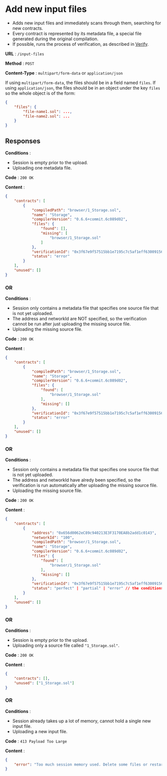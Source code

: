 # Add new input files

- Adds new input files and immediately scans through them, searching for new contracts.
- Every contract is represented by its metadata file, a special file generated during the original compilation.
- If possible, runs the process of verification, as described in [Verify](verify-validated.md).

**URL** : `/input-files`

**Method** : `POST`

**Content-Type** : `multipart/form-data` or `application/json`

If using `multipart/form-data`, the files should be in a field named `files`.
If using `application/json`, the files should be in an object under the key `files` so the whole object is of the form:
```json
{
    "files": {
        "file-name1.sol": ...,
        "file-name2.sol": ...
    }
}
```

## Responses

**Conditions** :
* Session is empty prior to the upload.
* Uploading one metadata file.

**Code** : `200 OK`

**Content** : 

```json
{
    "contracts": [
        {
            "compiledPath": "browser/1_Storage.sol",
            "name": "Storage",
            "compilerVersion": "0.6.6+commit.6c089d02",
            "files": {
                "found": [],
                "missing": [
                    "browser/1_Storage.sol"
                ]
            },
            "verificationId": "0x3f67e9f57515bb1e7195c7c5af1eff630091567c0bb65ba3dece57a56da766fe",
            "status": "error"
        }
    ],
    "unused": []
}
```
### OR

**Conditions** :
* Session only contains a metadata file that specifies one source file that is not yet uploaded.
* The address and networkId are NOT specified, so the verification cannot be run after just uploading the missing source file.
* Uploading the missing source file.

**Code** : `200 OK`

**Content** : 

```json
{
    "contracts": [
        {
            "compiledPath": "browser/1_Storage.sol",
            "name": "Storage",
            "compilerVersion": "0.6.6+commit.6c089d02",
            "files": {
                "found": [
                    "browser/1_Storage.sol"
                ],
                "missing": []
            },
            "verificationId": "0x3f67e9f57515bb1e7195c7c5af1eff630091567c0bb65ba3dece57a56da766fe",
            "status": "error"
        }
    ],
    "unused": []
}
```

### OR

**Conditions** :
* Session only contains a metadata file that specifies one source file that is not yet uploaded.
* The address and networkId have alredy been specified, so the verification is run automatically after uploading the missing source file.
* Uploading the missing source file.

**Code** : `200 OK`

**Content** : 

```json
{
    "contracts": [
        {
            "address": "0x656d0062eC89c940213E3F3170EA8b2add1c0143",
            "networkId": "100",
            "compiledPath": "browser/1_Storage.sol",
            "name": "Storage",
            "compilerVersion": "0.6.6+commit.6c089d02",
            "files": {
                "found": [
                    "browser/1_Storage.sol"
                ],
                "missing": []
            },
            "verificationId": "0x3f67e9f57515bb1e7195c7c5af1eff630091567c0bb65ba3dece57a56da766fe",
            "status": "perfect" | "partial" | "error" // the conditions for each outcome are described in the `status` section of exchange-object.md
        }
    ],
    "unused": []
}
```

### OR

**Conditions** :
* Session is empty prior to the upload.
* Uploading only a source file called `"1_Storage.sol"`.

**Code** : `200 OK`

**Content** :
```json
{
    "contracts": [],
    "unused": ["1_Storage.sol"]
}
```

### OR

**Conditions** :
* Session already takes up a lot of memory, cannot hold a single new input file.
* Uploading a new input file.

**Code** : `413 Payload Too Large`

**Content** :
```json
{
    "error": "Too much session memory used. Delete some files or restart the session."
}
```